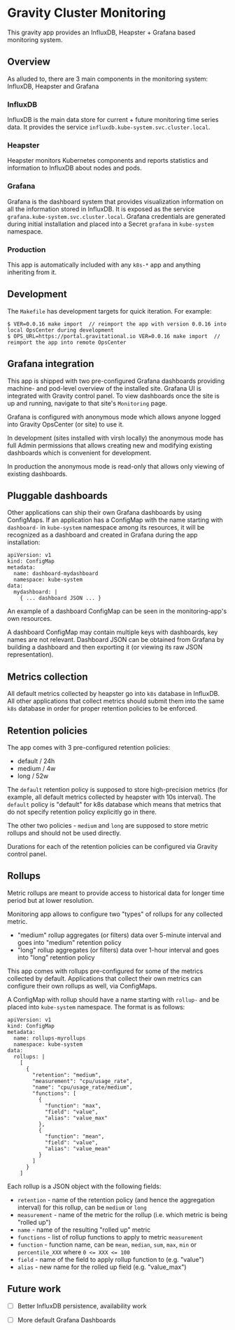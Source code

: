# Gravity Cluster Monitoring

This gravity app provides an InfluxDB, Heapster + Grafana based monitoring system.

## Overview

As alluded to, there are 3 main components in the monitoring system: InfluxDB, Heapster and Grafana

### InfluxDB

InfluxDB is the main data store for current + future monitoring time series data. It provides the service `influxdb.kube-system.svc.cluster.local`.

### Heapster

Heapster monitors Kubernetes components and reports statistics and information to InfluxDB about nodes and pods.

### Grafana

Grafana is the dashboard system that provides visualization information on all the information stored in InfluxDB. It is exposed as the service `grafana.kube-system.svc.cluster.local`. Grafana credentials are generated during initial installation and placed into a Secret `grafana` in `kube-system` namespace.

### Production

This app is automatically included with any `k8s-*` app and anything inheriting from it.

## Development

The `Makefile` has development targets for quick iteration. For example:

```
$ VER=0.0.16 make import  // reimport the app with version 0.0.16 into local OpsCenter during development
$ OPS_URL=https://portal.gravitational.io VER=0.0.16 make import  // reimport the app into remote OpsCenter
```

## Grafana integration

This app is shipped with two pre-configured Grafana dashboards providing machine- and pod-level overview of the installed site. Grafana UI is integrated with Gravity control panel. To view dashboards once the site is up and running, navigate to that site's `Monitoring` page.

Grafana is configured with anonymous mode which allows anyone logged into Gravity OpsCenter (or site) to use it.

In development (sites installed with virsh locally) the anonymous mode has full Admin permissions that allows creating new and modifying existing dashboards which is convenient for development.

In production the anonymous mode is read-only that allows only viewing of existing dashboards.

## Pluggable dashboards

Other applications can ship their own Grafana dashboards by using ConfigMaps. If an application has a ConfigMap with the name starting with `dashboard-` in `kube-system` namespace among its resources, it will be recognized as a dashboard and created in Grafana during the app installation:

```
apiVersion: v1
kind: ConfigMap
metadata:
  name: dashboard-mydashboard
  namespace: kube-system
data:
  mydashboard: |
    { ... dashboard JSON ... }
```

An example of a dashboard ConfigMap can be seen in the monitoring-app's own resources.

A dashboard ConfigMap may contain multiple keys with dashboards, key names are not relevant. Dashboard JSON can be obtained from Grafana by building a dashboard and then exporting it (or viewing its raw JSON representation).

## Metrics collection

All default metrics collected by heapster go into `k8s` database in InfluxDB. All other applications that collect metrics should submit them into the same `k8s` database in order for proper retention policies to be enforced.

## Retention policies

The app comes with 3 pre-configured retention policies:

* default / 24h
* medium / 4w
* long / 52w

The `default` retention policy is supposed to store high-precision metrics (for example, all default metrics collected by heapster with 10s interval). The `default` policy is "default" for k8s database which means that metrics that do not specify retention policy explicitly go in there.

The other two policies - `medium` and `long` are supposed to store metric rollups and should not be used directly.

Durations for each of the retention policies can be configured via Gravity control panel.

## Rollups

Metric rollups are meant to provide access to historical data for longer time period but at lower resolution.

Monitoring app allows to configure two "types" of rollups for any collected metric.

* "medium" rollup aggregates (or filters) data over 5-minute interval and goes into "medium" retention policy
* "long" rollup aggregates (or filters) data over 1-hour interval and goes into "long" retention policy

This app comes with rollups pre-configured for some of the metrics collected by default. Applications that collect their own metrics can configure their own rollups as well, via ConfigMaps.

A ConfigMap with rollup should have a name starting with `rollup-` and be placed into `kube-system` namespace. The format is as follows:

```
apiVersion: v1
kind: ConfigMap
metadata:
  name: rollups-myrollups
  namespace: kube-system
data:
  rollups: |
    [
      {
        "retention": "medium",
        "measurement": "cpu/usage_rate",
        "name": "cpu/usage_rate/medium",
        "functions": [
          {
            "function": "max",
            "field": "value",
            "alias": "value_max"
          },
          {
            "function": "mean",
            "field": "value",
            "alias": "value_mean"
          }
        ]
      }
    ]
```

Each rollup is a JSON object with the following fields:

* `retention` - name of the retention policy (and hence the aggregation interval) for this rollup, can be `medium` or `long`
* `measurement` - name of the metric for the rollup (i.e. which metric is being "rolled up")
* `name` - name of the resulting "rolled up" metric
* `functions` - list of rollup functions to apply to metric `measurement`
* `function` - function name, can be `mean`, `median`, `sum`, `max`, `min` or `percentile_XXX` where `0 <= XXX <= 100`
* `field` - name of the field to apply rollup function to (e.g. "value")
* `alias` - new name for the rolled up field (e.g. "value_max")

## Future work

 - [ ] Better InfluxDB persistence, availability work
 - [ ] More default Grafana Dashboards
 
